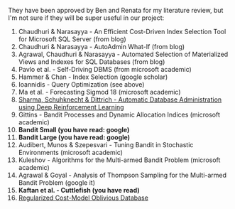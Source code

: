 They have been approved by Ben and Renata for my literature review, but I'm not sure if they will be super useful in our project:
1.	Chaudhuri & Narasayya - An Efficient Cost-Driven Index Selection Tool for Microsoft SQL Server (from blog)
2.	Chaudhuri & Narasayya - AutoAdmin What-If (from blog)
3.	Agrawal, Chaudhuri & Narasayya - Automated Selection of Materialized Views and Indexes for SQL Databases (from blog)
4.	Pavlo et al. - Self-Driving DBMS (from microsoft academic)
5.	Hammer & Chan - Index Selection (google scholar)
6.	Ioannidis - Query Optimization (see above)
7.	Ma et al. - Forecasting Sigmod 18 (microsoft academic)
8.	[Sharma, Schuhknecht & Dittrich - Automatic Database Administration using Deep Reinforcement Learning](https://arxiv.org/pdf/1801.05643.pdf)
9.	Gittins - Bandit Processes and Dynamic Allocation Indices (microsoft academic)
10.	**Bandit Small (you have read: google)**
11.	**Bandit Large (you have read: google)**
12.	Audibert, Munos & Szepesvari - Tuning Bandit in Stochastic Environments (microsoft academic)
13.	Kuleshov - Algorithms for the Multi-armed Bandit Problem (microsoft academic)
14.	Agrawal & Goyal - Analysis of Thompson Sampling for the Multi-armed Bandit Problem (google it)
15.	**Kaftan et al. - Cuttlefish (you have read)**
16. [Regularized Cost-Model Oblivious Database](https://www.google.com/url?hl=en&q=http://pierre.senellart.com/publications/basu2016regularized.pdf&source=gmail&ust=1534578424199000&usg=AFQjCNFkp410rLYEAmuUSG3o5DhV3vVOXQ)
